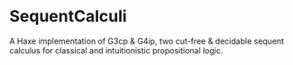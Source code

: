 # SequentCalculi
A Haxe implementation of G3cp & G4ip, two cut-free & decidable sequent calculus for classical and intuitionistic propositional logic.
